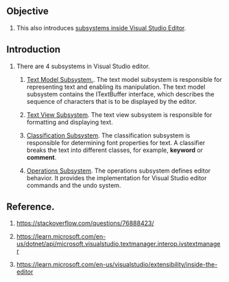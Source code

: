 ## Objective

1. This also introduces [subsystems inside Visual Studio Editor](https://learn.microsoft.com/en-us/visualstudio/extensibility/inside-the-editor#overview-of-the-subsystems).

## Introduction

1. There are 4 subsystems in Visual Studio editor. 

   1. [Text Model Subsystem.](https://learn.microsoft.com/en-us/visualstudio/extensibility/inside-the-editor#text-model-subsystem). The text model subsystem is responsible for representing text and enabling its manipulation. The text model subsystem contains the ITextBuffer interface, which describes the sequence of characters that is to be displayed by the editor.
   
   2. [Text View Subsystem](https://learn.microsoft.com/en-us/visualstudio/extensibility/inside-the-editor#text-view-subsystem). The text view subsystem is responsible for formatting and displaying text.

   3. [Classification Subsystem](https://learn.microsoft.com/en-us/visualstudio/extensibility/inside-the-editor#classification-subsystem). The classification subsystem is responsible for determining font properties for text. A classifier breaks the text into different classes, for example, **keyword** or **comment**.
   
   4. [Operations Subsystem](https://learn.microsoft.com/en-us/visualstudio/extensibility/inside-the-editor#operations-subsystem). The operations subsystem defines editor behavior. It provides the implementation for Visual Studio editor commands and the undo system.

## Reference.
1. https://stackoverflow.com/questions/76888423/

2. https://learn.microsoft.com/en-us/dotnet/api/microsoft.visualstudio.textmanager.interop.ivstextmanager

3. https://learn.microsoft.com/en-us/visualstudio/extensibility/inside-the-editor


